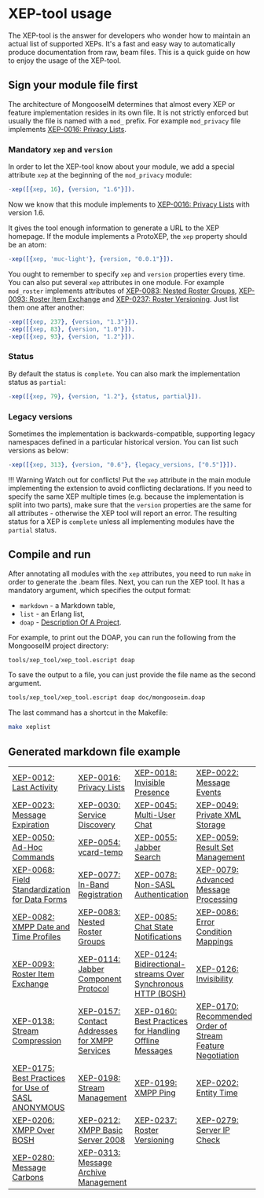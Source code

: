 # XEP-tool usage

The XEP-tool is the answer for developers who wonder how to maintain an actual list of supported XEPs.
It's a fast and easy way to automatically produce documentation from raw, beam files.
This is a quick guide on how to enjoy the usage of the XEP-tool.

##  Sign your module file first

The architecture of MongooseIM determines that almost every XEP or feature implementation resides in its own file.
It is not strictly enforced but usually the file is named with a `mod_` prefix.
For example `mod_privacy` file implements [XEP-0016: Privacy Lists](http://xmpp.org/extensions/xep-0016.html).

### Mandatory `xep` and `version`

In order to let the XEP-tool know about your module, we add a special attribute `xep` at the beginning of the `mod_privacy` module:

```erlang
-xep([{xep, 16}, {version, "1.6"}]).
```

Now we know that this module implements to [XEP-0016: Privacy Lists](http://xmpp.org/extensions/xep-0016.html) with version 1.6.

It gives the tool enough information to generate a URL to the XEP homepage.
If the module implements a ProtoXEP, the `xep` property should be an atom:

```erlang
-xep([{xep, 'muc-light'}, {version, "0.0.1"}]).
```

You ought to remember to specify `xep` and `version` properties every time.
You can also put several `xep` attributes in one module.
For example `mod_roster` implements attributes of [XEP-0083: Nested Roster Groups](https://xmpp.org/extensions/xep-0083.html), [XEP-0093: Roster Item Exchange](https://xmpp.org/extensions/xep-0093.html) and [XEP-0237: Roster Versioning](https://xmpp.org/extensions/xep-0237.html).
Just list them one after another:

```erlang
-xep([{xep, 237}, {version, "1.3"}]).
-xep([{xep, 83}, {version, "1.0"}]).
-xep([{xep, 93}, {version, "1.2"}]).
```

### Status

By default the status is `complete`. You can also mark the implementation status as `partial`:

```erlang
-xep([{xep, 79}, {version, "1.2"}, {status, partial}]).
```

### Legacy versions

Sometimes the implementation is backwards-compatible, supporting legacy namespaces defined in a particular historical version. You can list such versions as below:

```erlang
-xep([{xep, 313}, {version, "0.6"}, {legacy_versions, ["0.5"]}]).
```

!!! Warning
    Watch out for conflicts! Put the `xep` attribute in the main module implementing the extension to avoid conflicting declarations.
    If you need to specify the same XEP multiple times (e.g. because the implementation is split into two parts),
    make sure that the `version` properties are the same for all attributes - otherwise the XEP tool will report an error.
    The resulting status for a XEP is `complete` unless all implementing modules have the `partial` status.

## Compile and run

After annotating all modules with the `xep` attributes, you need to run `make` in order to generate the .beam files.
Next, you can run the XEP tool. It has a mandatory argument, which specifies the output format:

* `markdown` - a Markdown table,
* `list` - an Erlang list,
* `doap` - [Description Of A Project](https://xmpp.org/extensions/xep-0453.html).

For example, to print out the DOAP, you can run the following from the MongooseIM project directory:

```bash
tools/xep_tool/xep_tool.escript doap
```

To save the output to a file, you can just provide the file name as the second argument.

```bash
tools/xep_tool/xep_tool.escript doap doc/mongooseim.doap
```

The last command has a shortcut in the Makefile:

```bash
make xeplist
```

## Generated markdown file example

|||||
| ------------- | ------------- | ------------- |------------- |
|[XEP-0012: Last Activity](http://www.xmpp.org/extensions/xep-0012.html) | [XEP-0016: Privacy Lists](http://www.xmpp.org/extensions/xep-0016.html) | [XEP-0018: Invisible Presence](http://www.xmpp.org/extensions/xep-0018.html) | [XEP-0022: Message Events](http://www.xmpp.org/extensions/xep-0022.html) |
[XEP-0023: Message Expiration](http://www.xmpp.org/extensions/xep-0023.html) | [XEP-0030: Service Discovery](http://www.xmpp.org/extensions/xep-0030.html) | [XEP-0045: Multi-User Chat](http://www.xmpp.org/extensions/xep-0045.html) | [XEP-0049: Private XML Storage](http://www.xmpp.org/extensions/xep-0049.html) |
[XEP-0050: Ad-Hoc Commands](http://www.xmpp.org/extensions/xep-0050.html) | [XEP-0054: vcard-temp](http://www.xmpp.org/extensions/xep-0054.html) | [XEP-0055: Jabber Search](http://www.xmpp.org/extensions/xep-0055.html) | [XEP-0059: Result Set Management](http://www.xmpp.org/extensions/xep-0059.html) |
[XEP-0068: Field Standardization for Data Forms](http://www.xmpp.org/extensions/xep-0068.html) | [XEP-0077: In-Band Registration](http://www.xmpp.org/extensions/xep-0077.html) | [XEP-0078: Non-SASL Authentication](http://www.xmpp.org/extensions/xep-0078.html) | [XEP-0079: Advanced Message Processing](http://www.xmpp.org/extensions/xep-0079.html) |
[XEP-0082: XMPP Date and Time Profiles](http://www.xmpp.org/extensions/xep-0082.html) | [XEP-0083: Nested Roster Groups](http://www.xmpp.org/extensions/xep-0083.html) | [XEP-0085: Chat State Notifications](http://www.xmpp.org/extensions/xep-0085.html) | [XEP-0086: Error Condition Mappings](http://www.xmpp.org/extensions/xep-0086.html) |
[XEP-0093: Roster Item Exchange](http://www.xmpp.org/extensions/xep-0093.html) | [XEP-0114: Jabber Component Protocol](http://www.xmpp.org/extensions/xep-0114.html) | [XEP-0124: Bidirectional-streams Over Synchronous HTTP (BOSH)](http://www.xmpp.org/extensions/xep-0124.html) | [XEP-0126: Invisibility](http://www.xmpp.org/extensions/xep-0126.html) |
[XEP-0138: Stream Compression](http://www.xmpp.org/extensions/xep-0138.html) | [XEP-0157: Contact Addresses for XMPP Services](http://www.xmpp.org/extensions/xep-0157.html) | [XEP-0160: Best Practices for Handling Offline Messages](http://www.xmpp.org/extensions/xep-0160.html) | [XEP-0170: Recommended Order of Stream Feature Negotiation](http://www.xmpp.org/extensions/xep-0170.html) |
[XEP-0175: Best Practices for Use of SASL ANONYMOUS](http://www.xmpp.org/extensions/xep-0175.html) | [XEP-0198: Stream Management](http://www.xmpp.org/extensions/xep-0198.html) | [XEP-0199: XMPP Ping](http://www.xmpp.org/extensions/xep-0199.html) | [XEP-0202: Entity Time](http://www.xmpp.org/extensions/xep-0202.html) |
[XEP-0206: XMPP Over BOSH](http://www.xmpp.org/extensions/xep-0206.html) | [XEP-0212: XMPP Basic Server 2008](http://www.xmpp.org/extensions/xep-0212.html) | [XEP-0237: Roster Versioning](http://www.xmpp.org/extensions/xep-0237.html) | [XEP-0279: Server IP Check](http://www.xmpp.org/extensions/xep-0279.html) |
[XEP-0280: Message Carbons](http://www.xmpp.org/extensions/xep-0280.html) | [XEP-0313: Message Archive Management](http://xmpp.org/extensions/xep-0313.html) |
